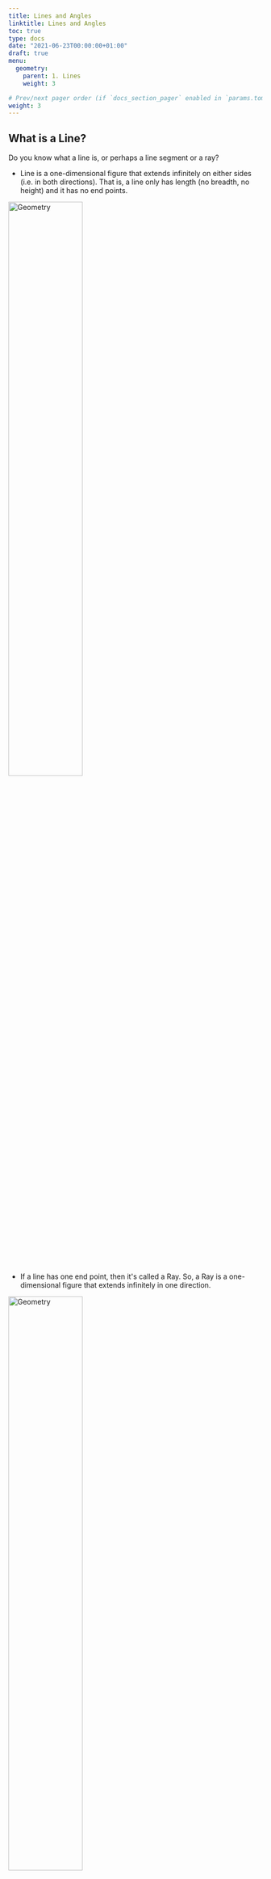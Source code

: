 ```yaml
---
title: Lines and Angles
linktitle: Lines and Angles 
toc: true
type: docs
date: "2021-06-23T00:00:00+01:00"
draft: true
menu:
  geometry:
    parent: 1. Lines
    weight: 3

# Prev/next pager order (if `docs_section_pager` enabled in `params.toml`)
weight: 3
---
```


## What is a Line? 

Do you know what a line is, or perhaps a line segment or a ray?

* Line is a one-dimensional figure that extends infinitely on either sides (i.e. in both directions). That is, a line only has length (no breadth, no height) and it has no end points. 
<img src="../../../media/geometry/line-1.png" alt="Geometry" style="width:54%;height:54%;">

* If a line has one end point, then it's called a Ray. So, a Ray is a one-dimensional figure that extends infinitely in one direction.
<img src="../../../media/geometry/line-2.png" alt="Geometry" style="width:54%;height:54%;">

* A Line segment is basically a portion of a line with two end points. So, a Line segment is a one-dimensional figure that has an end point on either side. 
<img src="../../../media/geometry/line-3.png" alt="Geometry" style="width:54%;height:54%;">
In the above figure, AB or BA is a line segment. 

We hope, now you can tell the difference between line, line segment and ray. 

{{% alert note %}}
In general terms, when we say a 'line' in geometry questions, we are often referring to a 'line segment' only. So, if a question says line PQ, then it basically means line segment PQ. 
{{% /alert %}}


## What is an Angle? 

Angle is the angular distance between two lines. It is measured in degrees or radians. 

An angle is formed when two lines/line-segments/rays converge at a point. An angle is denoted by the symbol ∠

<img src="../../../media/geometry/angle-1.png" alt="Geometry" style="width:63%;height:63%;">

In the above figure, the angle may be denoted as ∠BAC or ∠CAB. 

* Arms of an angle - two lines/line-segments/rays forming the angle.
* Vertex of an angle - the common point where the two lines/line-segments/rays meet (which is A in the above figure). 

Now, let us first of all see the various types of lines and angles. Thereafter, we will have a look at their properties too. 


## Types of Lines 

* Parallel lines - Two lines on a plane are parallel if they ***never meet***, even if they are extended infinitely on either sides. We denote them using the symbol ∥  
<img src="../../../media/geometry/line-6.png" alt="Geometry" style="width:54%;height:54%;">
In the above figure, the lines AB and CD are parallel. So, we can denote them as: AB ∥ CD 

* Perpendicular lines - Two lines are perpendicular to each other, if they ***form an angle of 90°*** with each other. We denote them using the symbol ⊥
<img src="../../../media/geometry/line-7.png" alt="Geometry" style="width:45%;height:45%;">
In the above figure, the lines AB and CD are perpendicular. So, we can denote them as: AB ⊥ CD 

* Transversal line - A line which cuts two or more given lines at different points.
<img src="../../../media/geometry/line-10.png" alt="Geometry" style="width:45%;height:45%;">
In the above figure, XY is a transversal line. 


## Types of Angles 

According to measurement of angle, we have the following types of angles.

* Acute Angle - An angle measuring ***less than 90°***.
<img src="../../../media/geometry/angle-2.png" alt="Geometry" style="width:72%;height:72%;">

* Right Angle - An angle measuring ***exactly 90°***. 
<img src="../../../media/geometry/angle-3.png" alt="Geometry" style="width:72%;height:72%;"> 
As you can see, the arms of a right angle are perpendicular to each others.

* Obtuse Angle - An angle measuring ***more than 90°, but less than 180°***.
<img src="../../../media/geometry/angle-4.png" alt="Geometry" style="width:72%;height:72%;">

* Straight Angle - An angle measuring ***exactly 180°***.
<img src="../../../media/geometry/angle-5.png" alt="Geometry" style="width:72%;height:72%;">

* Reflex Angle - An angle measuring ***more than 180°, but less than 360°***.
<img src="../../../media/geometry/angle-6.png" alt="Geometry" style="width:72%;height:72%;">

* Complete Angle - An angle measuring ***exactly 360°***.
<img src="../../../media/geometry/angle-7.png" alt="Geometry" style="width:72%;height:72%;">


## Angle-Pairs

There are some angle-pairs that you should be aware of. 

* Complementary Angles - If the sum of two angles is 90°, then they are called complementary angles.

* Supplementary Angles - If the sum of two angles is 180°, then they are called supplementary angles.

* Adjacent Angles - If two angles have a common vertex and a common arm (between two other arms), then they are called adjacent angles. 
<img src="../../../media/geometry/angle-8.png" alt="Geometry" style="width:63%;height:63%;">
In the above figure, ∠AVB and ∠BVC are adjacent angles. 

* Linear Pair Angles - A pair of adjacent angles will form a linear pair, if their outer arms lie on one straight line.
<img src="../../../media/geometry/angle-9.png" alt="Geometry" style="width:72%;height:72%;">
So, the sum of linear pair angles will be 180°. (∠AVB + ∠BVC = 180°)

* Vertically Opposite Angles - Consider the common vertex formed by the intersection of two lines. Here, the pair of angles having no common arm, are called vertically opposite angles. They appear opposite to each other.  
<img src="../../../media/geometry/angle-10.png" alt="Geometry" style="width:63%;height:63%;">
Vertically opposite angles are always equal to each other. For example, in the above figure there are two pairs of vertically opposite angles: <br>
I. ∠AVC and ∠BVD form the first pair of vertically opposite angles. So, ∠AVC = ∠BVD. <br>
II. ∠AVD and ∠BVC form the second pair of vertically opposite angles. So, ∠AVD = ∠BVC.

<br><hr><br>

## Properties of Lines 

### Properties related to Perpendicular lines

#### Property 1: Perpendicular Bisector

If a line (say CD) passes through the mid-point of a line segment (say AB) and is perpendicular to it, then the line is called the perpendicular bisector of the line segment.
<img src="../../../media/geometry/line-8.png" alt="Geometry" style="width:54%;height:54%;">
In the above figure, CD is perpendicular bisector of AB, that is:
* CD is perpendicular to AB (CD ⊥ AB) and 
* CD bisects AB in two equal halves (AD = BD).

Every point on a perpendicular bisector is equidistant from both ends of the line.
<img src="../../../media/geometry/line-9.png" alt="Geometry" style="width:54%;height:54%;">
In the above figure, AQ = QB, and AP = PB


### Properties related to Angles

#### Property 1: Angle Bisector

Angle bisector is a line that bisects an angle.
<img src="../../../media/geometry/angle-11.png" alt="Geometry" style="width:63%;height:63%;">
In the above figure, line AD bisects the angle ∠BAC. So, ∠BAD = ∠CAD

Every point on an angle bisector is equidistant from both arms of the angle that it bisects.
<img src="../../../media/geometry/angle-12.png" alt="Geometry" style="width:63%;height:63%;">
In the above figure, QW = QY, and PX = PZ


### Properties related to Parallel lines

#### Property 1: Parallel lines are always equidistant 

The perpendicular distance between two parallel lines always remains the same, no matter where we measure it. For example, in the following figure, AB ∥ CD.
<img src="../../../media/geometry/line-4.png" alt="Geometry" style="width:54%;height:54%;">

#### Property 2

If a line makes the same angle with a couple of lines (or planes), then those lines (or planes) must be parallel to each other. For example, in the following figure, AB ∥ CD.
<img src="../../../media/geometry/line-5.png" alt="Geometry" style="width:45%;height:45%;">

#### Property 3: Corresponding angles

Corresponding angles are equal. 

In the following figure, AB ∥ CD & XY is a transversal line.
<img src="../../../media/geometry/line-11.png" alt="Geometry" style="width:54%;height:54%;">
In the above figure, the corresponding angles are:
* ∠Angle 1 = ∠Angle 5 = x°
* ∠Angle 2 = ∠Angle 6 = y°
* ∠Angle 3 = ∠Angle 7 = x°
* ∠Angle 4 = ∠Angle 8 = y°

{{% alert note %}}
The other way round is also true. If two lines are intersected by a transversal line and the above angles are equal, then the two lines must be parallel to each other.
{{% /alert %}}

#### Property 4: Alternate angles

Pairs of alternate (interior or exterior) angles are equal.
<img src="../../../media/geometry/line-11.png" alt="Geometry" style="width:54%;height:54%;">
In the above figure, the alternate angles are:
* ∠Angle 3 = ∠Angle 5 = x° (interior alternate angles)
* ∠Angle 4 = ∠Angle 6 = y° (interior alternate angles)
* ∠Angle 2 = ∠Angle 8 = y° (exterior alternate angles)
* ∠Angle 1 = ∠Angle 7 = x° (exterior alternate angles)

{{% alert note %}}
The other way round is also true. If two lines are intersected by a transversal line and the above angles are equal, then the two lines must be parallel to each other.
{{% /alert %}}

#### Property 5

Sum of interior angles or exterior angles on the same side of the transversal line is equal to 180°.
<img src="../../../media/geometry/line-11.png" alt="Geometry" style="width:54%;height:54%;">
In the above figure: <br>
∠Angle 3 + ∠Angle 6 = ∠Angle 4 + ∠Angle 5 = ∠Angle 2 + ∠Angle 7 = ∠Angle 1 + ∠Angle 8 = 180°

{{% alert note %}}
The other way round is also true. If two lines are intersected by a transversal line and the sum of above angles is 180°, then the two lines must be parallel to each other.
{{% /alert %}}

#### Property 6

Bisectors of interior angles intersect at 90°.
<img src="../../../media/geometry/line-12.png" alt="Geometry" style="width:54%;height:54%;">

##### Property 6a

Bisectors of interior angles form a rectangle.
<img src="../../../media/geometry/line-13.png" alt="Geometry" style="width:54%;height:54%;">
In the above figure, PQRS is a rectangle. 

##### Property 6b

If transversal line is perpendicular to the two parallel lines, then bisectors of its interior angle form a square.
<img src="../../../media/geometry/line-14.png" alt="Geometry" style="width:54%;height:54%;">
In the above figure, PQRS is a rectangle. 

